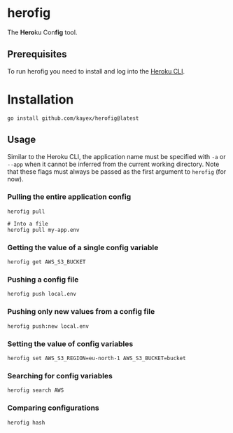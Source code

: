 # herofig
The **Hero**ku Con**fig** tool.

## Prerequisites
To run herofig you need to install and log into the [Heroku CLI](https://devcenter.heroku.com/articles/heroku-cli).

# Installation
```shell
go install github.com/kayex/herofig@latest
```

## Usage
Similar to the Heroku CLI, the application name must be specified with `-a` or `--app` when it cannot be inferred
from the current working directory. Note that these flags must always be passed as the first argument to `herofig` (for now).

### Pulling the entire application config
```shell
herofig pull

# Into a file
herofig pull my-app.env
```

### Getting the value of a single config variable
```shell
herofig get AWS_S3_BUCKET
```

### Pushing a config file
```shell
herofig push local.env
```

### Pushing only new values from a config file
```shell
herofig push:new local.env
```

### Setting the value of config variables
```shell
herofig set AWS_S3_REGION=eu-north-1 AWS_S3_BUCKET=bucket
```

### Searching for config variables
```shell
herofig search AWS
```

### Comparing configurations
```shell
herofig hash
```